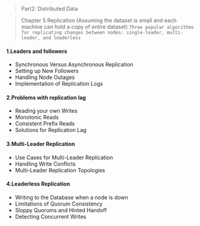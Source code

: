 > Part2: Distributed Data 

> Chapter 5 Replication (Assuming the dataset is small and each machine can hold a copy of entire dataset)
` Three popular algorithms for replicating changes between nodes: single-leader, multi-leader, and leaderless `
#### 1.Leaders and followers
* Synchronous Versus Asynchronous Replication
* Setting up New Followers
* Handling Node Outages
* Implementation of Replication Logs

#### 2.Problems with replication lag
* Reading your own Writes
* Monotonic Reads
* Consistent Prefix Reads
* Solutions for Replication Lag

#### 3.Multi-Leader Replication
* Use Cases for Multi-Leader Replication
* Handling Write Conflicts
* Multi-Leader Replication Topologies

#### 4.Leaderless Replication
* Writing to the Database when a node is down
* Limitations of Quorum Consistency
* Sloppy Quorums and Hinted Handoff
* Detecting Concurrent Writes
